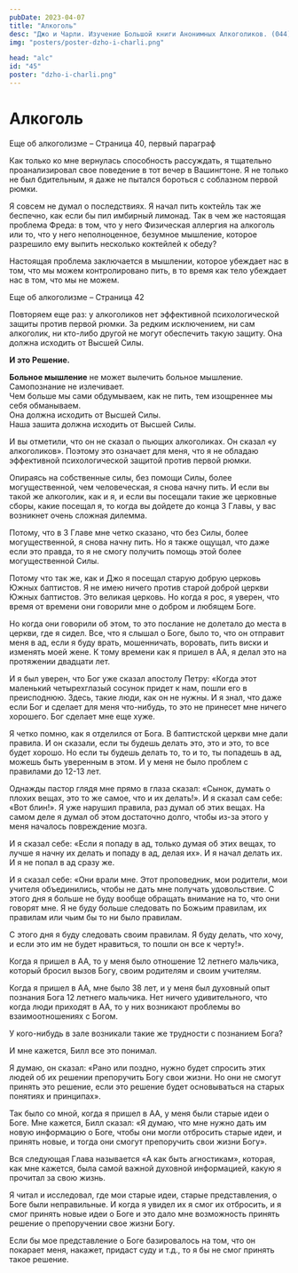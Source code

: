 ```yaml
---
pubDate: 2023-04-07
title: "Алкоголь"
desc: "Джо и Чарли. Изучение Большой книги Анонимных Алкоголиков. (044)"
img: "posters/poster-dzho-i-charli.png"

head: "alc"
id: "45"
poster: "dzho-i-charli.png"
---
```


# Алкоголь

Еще об алкоголизме – Страница 40, первый параграф

Как только ко мне вернулась способность рассуждать, я тщательно проанализировал свое поведение в тот вечер в Вашингтоне. Я не только не был бдительным, я даже не пытался бороться с соблазном первой рюмки.

Я совсем не думал о последствиях. Я начал пить коктейль так же беспечно, как если бы пил имбирный лимонад.
Так в чем же настоящая проблема Фреда: в том, что у него Физическая аллергия на алкоголь или то, что у него неполноценное, безумное мышление, которое разрешило ему выпить несколько коктейлей к обеду?

Настоящая проблема заключается в мышлении, которое убеждает нас в том, что мы можем контролировано пить, в то время как тело убеждает нас в том, что мы не можем.

Еще об алкоголизме – Страница 42

Повторяем еще раз: у алкоголиков нет эффективной психологической защиты против первой рюмки. За редким исключением, ни сам алкоголик, ни кто-либо другой не могут обеспечить такую защиту. Она должна исходить от Высшей Силы.

**И это Решение.**

**Больное мышление** не может вылечить больное мышление. <br>
Самопознание не излечивает. <br>
Чем больше мы сами обдумываем, как не пить, тем изощреннее мы себя обманываем. <br>
Она должна исходить от Высшей Силы. <br>
Наша зашита должна исходить от Высшей Силы. <br>

И вы отметили, что он не сказал о пьющих алкоголиках. Он сказал «у алкоголиков». Поэтому это означает для меня, что я не обладаю эффективной психологической защитой против первой рюмки.

Опираясь на собственные силы, без помощи Силы, более могущественной, чем человеческая, я снова начну пить.
И если вы такой же алкоголик, как и я, и если вы посещали такие же церковные сборы, какие посещал я, то когда вы дойдете до конца 3 Главы, у вас возникнет очень сложная дилемма.

Потому, что в 3 Главе мне четко сказано, что без Силы, более могущественной, я снова начну пить. Но я также ощущал, что даже если это правда, то я не смогу получить помощь этой более могущественной Силы.

Потому что так же, как и Джо я посещал старую добрую церковь Южных баптистов. Я не имею ничего против старой доброй церкви Южных баптистов. Это великая церковь. Но когда я рос, я уверен, что время от времени они говорили мне о добром и любящем Боге.

Но когда они говорили об этом, то это послание не долетало до места в церкви, где я сидел. Все, что я слышал о Боге, было то, что он отправит меня в ад, если я буду врать, мошенничать, воровать, пить виски и изменять моей жене. К тому времени как я пришел в АА, я делал это на протяжении двадцати лет.

И я был уверен, что Бог уже сказал апостолу Петру: «Когда этот маленький четырехглазый сосунок придет к нам, пошли его в преисподнюю. Здесь, такие люди, как он не нужны. И я знал, что даже если Бог и сделает для меня что-нибудь, то это не принесет мне ничего хорошего. Бог сделает мне еще хуже.

Я четко помню, как я отделился от Бога. В баптистской церкви мне дали правила. И он сказали, если ты будешь делать это, это и это, то все будет хорошо. Но если ты будешь делать то, то и то, ты попадешь в ад, можешь быть уверенным в этом. И у меня не было проблем с правилами до 12-13 лет.

Однажды пастор глядя мне прямо в глаза сказал: «Сынок, думать о плохих вещах, это то же самое, что и их делать!». И я сказал сам себе: «Вот блин!». Я уже нарушил правила, раз думал об этих вещах. На самом деле я думал об этом достаточно долго, чтобы из-за этого у меня началось повреждение мозга.

И я сказал себе: «Если я попаду в ад, только думая об этих вещах, то лучше я начну их делать и попаду в ад, делая их». И я начал делать их. И я не попал в ад сразу же.

И я сказал себе: «Они врали мне. Этот проповедник, мои родители, мои учителя объединились, чтобы не дать мне получать удовольствие. С этого дня я больше не буду вообще обращать внимание на то, что они говорят мне. Я не буду больше следовать по Божьим правилам, их правилам или чьим бы то ни было правилам.

С этого дня я буду следовать своим правилам. Я буду делать, что хочу, и если это им не будет нравиться, то пошли он все к черту!».

Когда я пришел в АА, то у меня было отношение 12 летнего мальчика, который бросил вызов Богу, своим родителям и своим учителям.

Когда я пришел в АА, мне было 38 лет, и у меня был духовный опыт познания Бога 12 летнего мальчика. Нет ничего удивительного, что когда люди приходят в АА, то у них возникают проблемы во взаимоотношениях с Богом.

У кого-нибудь в зале возникали такие же трудности с познанием Бога?

И мне кажется, Билл все это понимал.

Я думаю, он сказал: «Рано или поздно, нужно будет спросить этих людей об их решении препоручить Богу свои жизни. Но они не смогут принять это решение, если это решение будет основываться на старых понятиях и принципах».

Так было со мной, когда я пришел в АА, у меня были старые идеи о Боге. Мне кажется, Билл сказал: «Я думаю, что мне нужно дать им новую информацию о Боге, чтобы они могли отбросить старые идеи, и принять новые, и тогда они смогут препоручить свои жизни Богу».

Вся следующая Глава называется «А как быть агностикам», которая, как мне кажется, была самой важной духовной информацией, какую я прочитал за свою жизнь.

Я читал и исследовал, где мои старые идеи, старые представления, о Боге были неправильные. И когда я увидел их я смог их отбросить, и я смог принять новые идеи о Боге и это дало мне возможность принять решение о препоручении свое жизни Богу.

Если бы мое представление о Боге базировалось на том, что он покарает меня, накажет, придаст суду и т.д., то я бы не смог принять такое решение.
